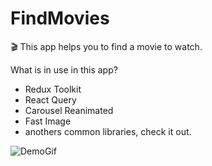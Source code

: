 # FindMovies
:clapper: This app helps you to find a movie to watch.

What is in use in this app?
- Redux Toolkit
- React Query
- Carousel Reanimated
- Fast Image
- anothers common libraries, check it out.

![DemoGif](./demo/FindMovieVideoDemo.gif)
 
